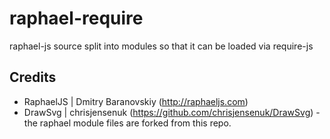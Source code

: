 raphael-require
===============

raphael-js source split into modules so that it can be loaded via require-js

## Credits

  - RaphaelJS | Dmitry Baranovskiy (http://raphaeljs.com)
  - DrawSvg | chrisjensenuk (https://github.com/chrisjensenuk/DrawSvg) - the raphael module files are forked from this repo.
